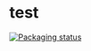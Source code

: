 # test

 <a href="https://repology.org/project/spoofdpi/versions">
    <img src="https://repology.org/badge/tiny-repos/spoofdpi.svg" alt="Packaging status">
</a>
